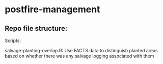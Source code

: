 # postfire-management

## Repo file structure:















Scripts:

salvage-planting-overlap.R: Use FACTS data to distinguish planted areas based on whether there was any salvage logging associated with them
